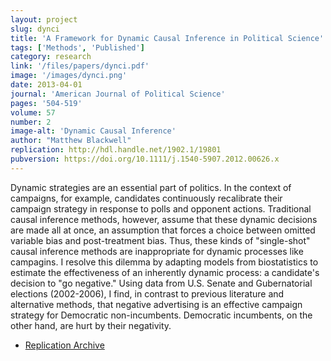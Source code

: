 ```yaml
---
layout: project
slug: dynci
title: 'A Framework for Dynamic Causal Inference in Political Science'
tags: ['Methods', 'Published']
category: research
link: '/files/papers/dynci.pdf'
image: '/images/dynci.png'
date: 2013-04-01
journal: 'American Journal of Political Science'
pages: '504-519'
volume: 57
number: 2
image-alt: 'Dynamic Causal Inference'
author: "Matthew Blackwell"
replication: http://hdl.handle.net/1902.1/19801
pubversion: https://doi.org/10.1111/j.1540-5907.2012.00626.x
---
```


Dynamic strategies are an essential part of politics. In the context
  of campaigns, for example, candidates continuously recalibrate their
  campaign strategy in response to polls and opponent actions.
  Traditional causal inference methods, however, assume that these
  dynamic decisions are made all at once, an assumption that forces a
  choice between omitted variable bias and post-treatment bias. Thus,
  these kinds of "single-shot" causal inference methods are
  inappropriate for dynamic processes like campagins. I resolve this
  dilemma by adapting models from biostatistics to estimate the
  effectiveness of an inherently dynamic process: a candidate's
  decision to "go negative." Using data from U.S. Senate and
  Gubernatorial elections (2002-2006), I find, in contrast to previous
  literature and alternative methods, that negative advertising is an
  effective campaign strategy for Democratic non-incumbents.
  Democratic incumbents, on the other hand, are hurt by their
  negativity.
  
* [Replication Archive][data]
<!-- * [Estimating Dynamic Treatment Regimes][poster2010] poster presented at the [2010 Summer -->
<!-- Methods Meeting][polmeth2010] at the University of Iowa -->
<!-- * [Causal inference in panel data][tsposter] poster presented at the [2008 Summer -->
<!-- Methods Meeting][polmeth2008] at the University of Michigan -->


[dynci]:  http://www.mattblackwell.org/files/papers/dynci.pdf
[poster2010]:  http://www.mattblackwell.org/files/papers/panel-poster.pdf
[polmeth2010]: http://www.polisci.uiowa.edu/polmeth/index.html
[tsposter]:  http://www.mattblackwell.org/files/papers/tsposter.pdf
[polmeth2008]: http://polmeth.wustl.edu/conferences/methods2008/
[data]: http://hdl.handle.net/1902.1/19801
